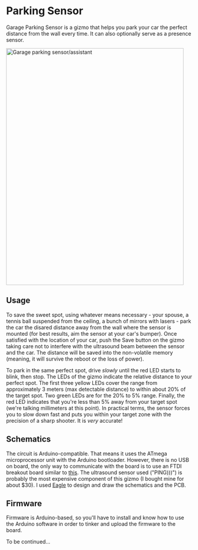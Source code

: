 # Parking Sensor

Garage Parking Sensor is a gizmo that helps you park your car the perfect distance from the wall every time. It can also optionally serve as a presence sensor.

<a href="https://www.flickr.com/photos/sudarkoff/14485954765" title="Garage parking sensor/assistant by George Sudarkoff, on Flickr"><img src="https://farm3.staticflickr.com/2913/14485954765_ab3991cbdd_z.jpg" width="480" height="640" alt="Garage parking sensor/assistant"></a>

## Usage

To save the sweet spot, using whatever means necessary - your spouse, a tennis ball suspended from the ceiling, a bunch of mirrors with lasers - park the car the disared distance away from the wall where the sensor is mounted (for best results, aim the sensor at your car's bumper). Once satisfied with the location of your car, push the Save button on the gizmo taking care not to interfere with the ultrasound beam between the sensor and the car. The distance will be saved into the non-volatile memory (meaning, it will survive the reboot or the loss of power).

To park in the same perfect spot, drive *slowly* until the red LED starts to blink, then stop. The LEDs of the gizmo indicate the relative distance to your perfect spot. The first three yellow LEDs cover the range from approximately 3 meters (max detectable distance) to within about 20% of the target spot. Two green LEDs are for the 20% to 5% range. Finally, the red LED indicates that you're less than 5% away from your target spot (we're talking millimeters at this point). In practical terms, the sensor forces you to slow down fast and puts you within your target zone with the precision of a sharp shooter. It is *very* accurate!

## Schematics

The circuit is Arduino-compatible. That means it uses the ATmega microprocessor unit with the Arduino bootloader. However, there is no USB on board, the only way to communicate with the board is to use an FTDI breakout board similar to [this](https://www.sparkfun.com/products/9716). The ultrasound sensor used ("PING)))") is probably the most expensive component of this gizmo (I bought mine for about $30). I used [Eagle](http://www.cadsoftusa.com/) to design and draw the schematics and the PCB.

## Firmware

Firmware is Arduino-based, so you'll have to install and know how to use the Arduino software in order to tinker and upload the firmware to the board.

To be continued...
